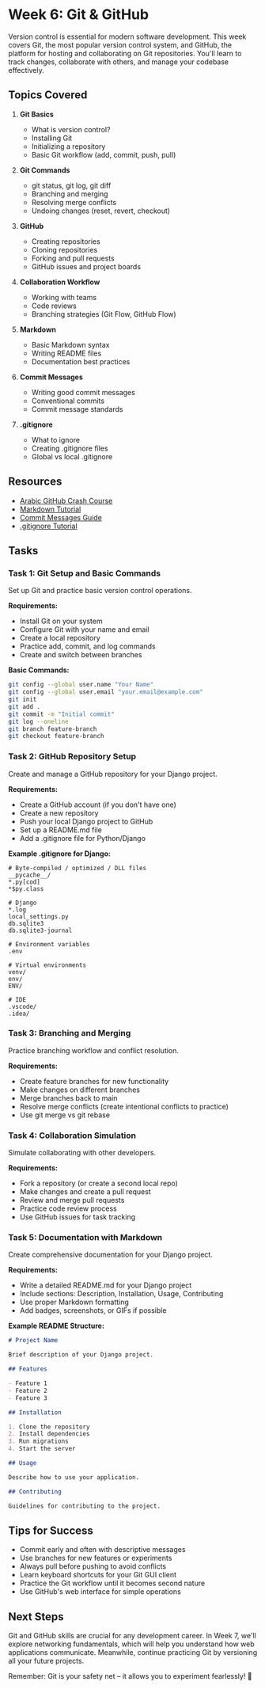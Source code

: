# Week 6: Git & GitHub

Version control is essential for modern software development. This week covers Git, the most popular version control system, and GitHub, the platform for hosting and collaborating on Git repositories. You'll learn to track changes, collaborate with others, and manage your codebase effectively.

## Topics Covered

1. **Git Basics**
   - What is version control?
   - Installing Git
   - Initializing a repository
   - Basic Git workflow (add, commit, push, pull)

2. **Git Commands**
   - git status, git log, git diff
   - Branching and merging
   - Resolving merge conflicts
   - Undoing changes (reset, revert, checkout)

3. **GitHub**
   - Creating repositories
   - Cloning repositories
   - Forking and pull requests
   - GitHub issues and project boards

4. **Collaboration Workflow**
   - Working with teams
   - Code reviews
   - Branching strategies (Git Flow, GitHub Flow)

5. **Markdown**
   - Basic Markdown syntax
   - Writing README files
   - Documentation best practices

6. **Commit Messages**
   - Writing good commit messages
   - Conventional commits
   - Commit message standards

7. **.gitignore**
   - What to ignore
   - Creating .gitignore files
   - Global vs local .gitignore

## Resources

- [Arabic GitHub Crash Course](https://www.youtube.com/watch?v=Q6G-J54vgKc)
- [Markdown Tutorial](https://www.youtube.com/watch?v=_PPWWRV6gbA)
- [Commit Messages Guide](https://www.youtube.com/watch?v=XMqPHAq4xkQ)
- [.gitignore Tutorial](https://www.youtube.com/watch?v=3dnC85b7CTQ)

## Tasks

### Task 1: Git Setup and Basic Commands
Set up Git and practice basic version control operations.

**Requirements:**
- Install Git on your system
- Configure Git with your name and email
- Create a local repository
- Practice add, commit, and log commands
- Create and switch between branches

**Basic Commands:**
```bash
git config --global user.name "Your Name"
git config --global user.email "your.email@example.com"
git init
git add .
git commit -m "Initial commit"
git log --oneline
git branch feature-branch
git checkout feature-branch
```

### Task 2: GitHub Repository Setup
Create and manage a GitHub repository for your Django project.

**Requirements:**
- Create a GitHub account (if you don't have one)
- Create a new repository
- Push your local Django project to GitHub
- Set up a README.md file
- Add a .gitignore file for Python/Django

**Example .gitignore for Django:**
```
# Byte-compiled / optimized / DLL files
__pycache__/
*.py[cod]
*$py.class

# Django
*.log
local_settings.py
db.sqlite3
db.sqlite3-journal

# Environment variables
.env

# Virtual environments
venv/
env/
ENV/

# IDE
.vscode/
.idea/
```

### Task 3: Branching and Merging
Practice branching workflow and conflict resolution.

**Requirements:**
- Create feature branches for new functionality
- Make changes on different branches
- Merge branches back to main
- Resolve merge conflicts (create intentional conflicts to practice)
- Use git merge vs git rebase

### Task 4: Collaboration Simulation
Simulate collaborating with other developers.

**Requirements:**
- Fork a repository (or create a second local repo)
- Make changes and create a pull request
- Review and merge pull requests
- Practice code review process
- Use GitHub issues for task tracking

### Task 5: Documentation with Markdown
Create comprehensive documentation for your Django project.

**Requirements:**
- Write a detailed README.md for your Django project
- Include sections: Description, Installation, Usage, Contributing
- Use proper Markdown formatting
- Add badges, screenshots, or GIFs if possible

**Example README Structure:**
```markdown
# Project Name

Brief description of your Django project.

## Features

- Feature 1
- Feature 2
- Feature 3

## Installation

1. Clone the repository
2. Install dependencies
3. Run migrations
4. Start the server

## Usage

Describe how to use your application.

## Contributing

Guidelines for contributing to the project.
```

## Tips for Success

- Commit early and often with descriptive messages
- Use branches for new features or experiments
- Always pull before pushing to avoid conflicts
- Learn keyboard shortcuts for your Git GUI client
- Practice the Git workflow until it becomes second nature
- Use GitHub's web interface for simple operations

## Next Steps

Git and GitHub skills are crucial for any development career. In Week 7, we'll explore networking fundamentals, which will help you understand how web applications communicate. Meanwhile, continue practicing Git by versioning all your future projects.

Remember: Git is your safety net – it allows you to experiment fearlessly! 🔄
